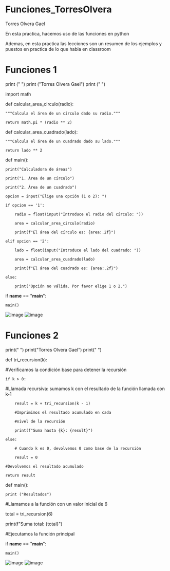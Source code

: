 # Funciones_TorresOlvera

Torres Olvera Gael

En esta practica, hacemos uso de las funciones en python

Ademas, en esta practica las lecciones son un resumen de los ejemplos y puestos en practica de lo que habia en classroom

# Funciones 1

print (" ")
print ("Torres Olvera Gael")
print (" ")

import math

def calcular_area_circulo(radio):

    """Calcula el área de un círculo dado su radio."""
    
    return math.pi * (radio ** 2)

def calcular_area_cuadrado(lado):

    """Calcula el área de un cuadrado dado su lado."""
    
    return lado ** 2

def main():

    print("Calculadora de áreas")
    
    print("1. Área de un círculo")
    
    print("2. Área de un cuadrado")
    
    opcion = input("Elige una opción (1 o 2): ")

    if opcion == '1':
    
        radio = float(input("Introduce el radio del círculo: "))
        
        area = calcular_area_circulo(radio)
        
        print(f"El área del círculo es: {area:.2f}")
        
    elif opcion == '2':
    
        lado = float(input("Introduce el lado del cuadrado: "))
        
        area = calcular_area_cuadrado(lado)
        
        print(f"El área del cuadrado es: {area:.2f}")
        
    else:
    
        print("Opción no válida. Por favor elige 1 o 2.")

if __name__ == "__main__":

    main()

![image](https://github.com/user-attachments/assets/eb34fc42-b242-4342-b979-d8ebd2188dbf)
![image](https://github.com/user-attachments/assets/0a781691-3372-4216-a14d-843bae8ab0bd)

# Funciones 2

print(" ")
print("Torres Olvera Gael")
print(" ")

def tri_recursion(k):

#Verificamos la condición base para detener la recursión

    if k > 0:

#Llamada recursiva: sumamos k con el resultado de la función llamada con k-1

        result = k + tri_recursion(k - 1)

        #Imprimimos el resultado acumulado en cada 

        #nivel de la recursión

        print(f"Suma hasta {k}: {result}")

    else:

        # Cuando k es 0, devolvemos 0 como base de la recursión

        result = 0

    #Devolvemos el resultado acumulado

    return result

def main():

    print ("Resultados")

#Llamamos a la función con un valor inicial de 6

total = tri_recursion(6)

print(f"Suma total: {total}")

#Ejecutamos la función principal

if __name__ == "__main__":

    main()
    
![image](https://github.com/user-attachments/assets/6c9202bd-ed41-40f3-b2c0-7da8ddd18543)
![image](https://github.com/user-attachments/assets/5d42784f-3b1a-4cb2-acff-7dd264a07a6b)


